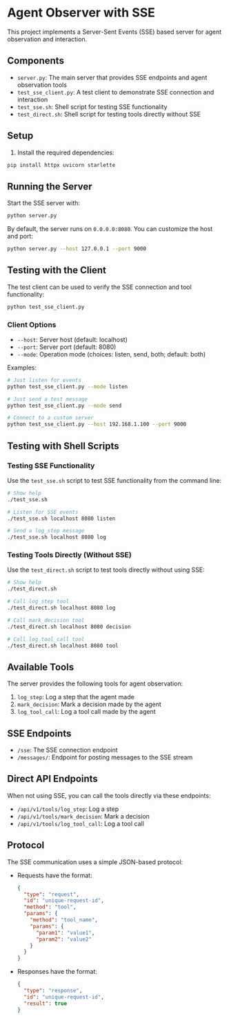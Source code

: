 # Agent Observer with SSE

This project implements a Server-Sent Events (SSE) based server for agent observation and interaction.

## Components

- `server.py`: The main server that provides SSE endpoints and agent observation tools
- `test_sse_client.py`: A test client to demonstrate SSE connection and interaction
- `test_sse.sh`: Shell script for testing SSE functionality
- `test_direct.sh`: Shell script for testing tools directly without SSE

## Setup

1. Install the required dependencies:

```bash
pip install httpx uvicorn starlette
```

## Running the Server

Start the SSE server with:

```bash
python server.py
```

By default, the server runs on `0.0.0.0:8080`. You can customize the host and port:

```bash
python server.py --host 127.0.0.1 --port 9000
```

## Testing with the Client

The test client can be used to verify the SSE connection and tool functionality:

```bash
python test_sse_client.py
```

### Client Options

- `--host`: Server host (default: localhost)
- `--port`: Server port (default: 8080)
- `--mode`: Operation mode (choices: listen, send, both; default: both)

Examples:

```bash
# Just listen for events
python test_sse_client.py --mode listen

# Just send a test message
python test_sse_client.py --mode send

# Connect to a custom server
python test_sse_client.py --host 192.168.1.100 --port 9000
```

## Testing with Shell Scripts

### Testing SSE Functionality

Use the `test_sse.sh` script to test SSE functionality from the command line:

```bash
# Show help
./test_sse.sh

# Listen for SSE events
./test_sse.sh localhost 8080 listen

# Send a log_step message
./test_sse.sh localhost 8080 log
```

### Testing Tools Directly (Without SSE)

Use the `test_direct.sh` script to test tools directly without using SSE:

```bash
# Show help
./test_direct.sh

# Call log_step tool
./test_direct.sh localhost 8080 log

# Call mark_decision tool
./test_direct.sh localhost 8080 decision

# Call log_tool_call tool
./test_direct.sh localhost 8080 tool
```

## Available Tools

The server provides the following tools for agent observation:

1. `log_step`: Log a step that the agent made
2. `mark_decision`: Mark a decision made by the agent
3. `log_tool_call`: Log a tool call made by the agent

## SSE Endpoints

- `/sse`: The SSE connection endpoint
- `/messages/`: Endpoint for posting messages to the SSE stream

## Direct API Endpoints

When not using SSE, you can call the tools directly via these endpoints:

- `/api/v1/tools/log_step`: Log a step
- `/api/v1/tools/mark_decision`: Mark a decision
- `/api/v1/tools/log_tool_call`: Log a tool call

## Protocol

The SSE communication uses a simple JSON-based protocol:

- Requests have the format:
  ```json
  {
    "type": "request",
    "id": "unique-request-id",
    "method": "tool",
    "params": {
      "method": "tool_name",
      "params": {
        "param1": "value1",
        "param2": "value2"
      }
    }
  }
  ```

- Responses have the format:
  ```json
  {
    "type": "response",
    "id": "unique-request-id",
    "result": true
  }
  ```
